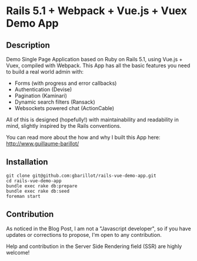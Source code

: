 # Rails 5.1 + Webpack + Vue.js + Vuex Demo App

## Description

Demo Single Page Application based on Ruby on Rails 5.1, using Vue.js + Vuex, compiled with Webpack.
This App has all the basic features you need to build a real world admin with:

- Forms (with progress and error callbacks)
- Authentication (Devise)
- Pagination (Kaminari)
- Dynamic search filters (Ransack)
- Websockets powered chat (ActionCable)

All of this is designed (hopefully!) with maintainability and readability in mind, slightly inspired by the Rails conventions.

You can read more about the how and why I built this App here: http://www.guillaume-barillot/

## Installation

```
git clone git@github.com:gbarillot/rails-vue-demo-app.git
cd rails-vue-demo-app
bundle exec rake db:prepare
bundle exec rake db:seed
foreman start
```

## Contribution

As noticed in the Blog Post, I am not a "Javascript developer", so if you have updates or corrections to propose, I'm open to any contribution.

Help and contribution in the Server Side Rendering field (SSR) are highly welcome!
